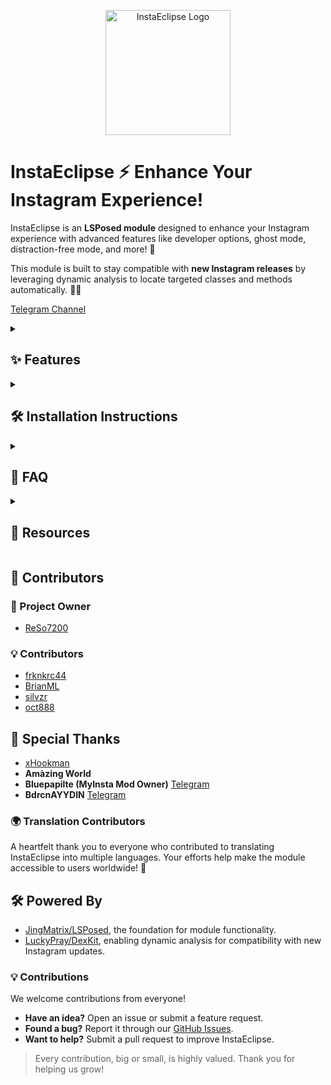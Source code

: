 <p align="center">
  <img src="https://github.com/ReSo7200/InstaEclipse/blob/main/assets/logo.png" alt="InstaEclipse Logo" width="200"/>
</p>

# InstaEclipse ⚡ Enhance Your Instagram Experience!

InstaEclipse is an **LSPosed module** designed to enhance your Instagram experience with advanced features like developer options, ghost mode, distraction-free mode, and more! 🚀

This module is built to stay compatible with **new Instagram releases** by leveraging dynamic analysis to locate targeted classes and methods automatically. 🧠✨

[Telegram Channel](https://t.me/InstaEclipse)

<details>
<summary><h2>✨ Features </h2></summary>

### 🎛️ Developer Options
- Access hidden developer tools within Instagram for advanced functionality.
- Import/Export config.
- **Note:** These options are intended for use with **Alpha** or **Beta** versions of Instagram. (Beta is better) 

### 👻 Ghost Mode
- Stay incognito while browsing stories, lives, or DMs.
- Mark messages as read (Hold on the Gallery icon inside the DM)
- No screenshot notifications sent.
- View "view once" media more than once.
- Hide your typing status in DMs.

### 🧘 Distraction-Free Mode
- Enjoy Instagram without stories, reels, or explore feed distractions.  
- **Important:** After enabling Distraction-Free Mode:  
  1. **Force stop Instagram**.  
  2. **Clear Instagram's cache**.  
  3. Launch Instagram for a clean experience.

### 🚫 Remove Ads
- Get rid of all Instagram ads.

### 📉 Remove Analytics
- Block Instagram's tracking and analytics to protect your privacy.  
- Prevent unnecessary data sharing and usage metrics.

### 🔧 Misc Options
- Disable Auto Story Flipping.  
- Disable Auto Play Videos.
- Follower indicator
</details>


<details>
<summary><h2>🛠️ Installation Instructions</h2></summary>

⚠️ Install Instagram from [APKMirror](https://www.apkmirror.com/apk/instagram/instagram-instagram/), as the module may not fully support Google Play Store versions.

---

 **Install the Module**  
- Download and install the **InstaEclipse APK**. You can find the latest release [here](https://github.com/ReSo7200/InstaEclipse/releases).

### ✅ Root Users (LSPosed)


1️⃣ **Enable the Module in LSPosed**  
- Make sure you're using the latest **LSPosed fork by [JingMatrix](https://github.com/JingMatrix/LSPosed)**.  
- Open **LSPosed Manager** and enable **InstaEclipse** for the **Instagram app**.

2️⃣ **Access the Features**  
- Open **Instagram**, then **long-press the search icon** to access InstaEclipse settings.

---

### 🟡 Non-Root Users (LSPatch)

1️⃣ **Install LSPatch (JingMatrix Fork)**  
- Download and install the **LSPatch fork by [JingMatrix](https://github.com/JingMatrix/LSPatch)**.

2️⃣ **Patch Instagram**  
- Patch the **installed Instagram** or an **APK**.
- Use **Local Patch Mode**.
- Enable **"Inject loader dex"** in patch settings.
- Install the patched APK and log in to Instagram.

3️⃣ **Enable the Module in LSPatch**  
- Reopen **LSPatch**, go to the module list, and enable **InstaEclipse** for **Instagram**.

4️⃣ **Access the Features**  
- Open **Instagram**, then **long-press the search icon** to access InstaEclipse settings.

</details>


<details>

<summary><h2> 📖 FAQ </h2></summary>

### ❓ Module not enabled/Features not working?
Disable and re-enable the module in LSPosed/LSPatch.
Force stop and restart Instagram.

### ❓ Why are some labels obfuscated or numbered?
This is due to obfuscation in **Stable** versions of Instagram. Use **Beta** or **Alpha** versions to avoid this.

### ❓ Distraction-Free Mode enabled, but content still appears?
Force stop Instagram and **clear its cache** to apply the changes properly.

</details>

<details>
<summary><h2>📂 Resources </h2></summary>

- 🐙 **GitHub Repository:** [Explore InstaEclipse](https://github.com/ReSo7200/InstaEclipse)  
- 💬 **Support & Updates:** [Telegram Channel](https://t.me/InstaEclipse)  
- ⚙️ **LSPosed - Fork By [JingMatrix](https://github.com/JingMatrix/)** [LSPosed](https://github.com/JingMatrix/LSPosed)


</details>

## 🎉 Contributors

### 👑 Project Owner
- [ReSo7200](https://github.com/ReSo7200/)

### 💡 Contributors
- [frknkrc44](https://github.com/frknkrc44)
- [BrianML](https://github.com/brianml31)
- [silvzr](https://github.com/silvzr)
- [oct888](https://github.com/oct888)

## 🙌 Special Thanks
- [xHookman](https://github.com/xHookman)  
- **Amàzing World**  
- **Bluepapilte (MyInsta Mod Owner)** [Telegram](https://t.me/instasmashrepo)  
- **BdrcnAYYDIN** [Telegram](https://t.me/BdrcnAYYDIN)  


### 🌍 Translation Contributors  
A heartfelt thank you to everyone who contributed to translating InstaEclipse into multiple languages. Your efforts help make the module accessible to users worldwide! 🌟


## 🛠️ Powered By

- [JingMatrix/LSPosed](https://github.com/JingMatrix/LSPosed), the foundation for module functionality.
- [LuckyPray/DexKit](https://github.com/LuckyPray/DexKit), enabling dynamic analysis for compatibility with new Instagram updates.  


### 💡 Contributions
We welcome contributions from everyone!  
- **Have an idea?** Open an issue or submit a feature request.  
- **Found a bug?** Report it through our [GitHub Issues](https://github.com/ReSo7200/InstaEclipse/issues).  
- **Want to help?** Submit a pull request to improve InstaEclipse.

> Every contribution, big or small, is highly valued. Thank you for helping us grow!
